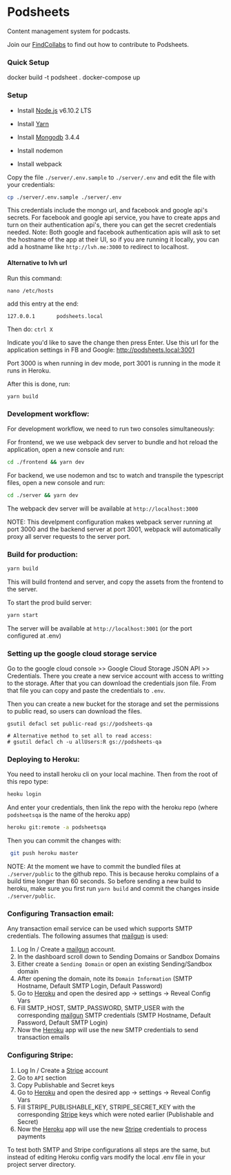 # Podsheets
Content management system for podcasts.

Join our [FindCollabs](https://findcollabs.com/project/IQNarf2tJ8Un4esfoXck) to find out how to contribute to Podsheets.

### Quick Setup
docker build -t podsheet .
docker-compose up

### Setup

- Install [Node.js](https://nodejs.org) v6.10.2 LTS

- Install [Yarn](https://yarnpkg.com/)

- Install [Mongodb](https://www.mongodb.com/download-center#community) 3.4.4

- Install nodemon

- Install webpack

Copy the file `./server/.env.sample` to `./server/.env` and edit the file with your credentials:
```sh
cp ./server/.env.sample ./server/.env
```

This credentials include the mongo url, and facebook and google api's secrets. For facebook and google api service, you have to create apps and turn on their authentication api's, there you can get the secret credentials needed. Note: Both google and facebook authentication apis will ask to set the hostname of the app at their UI, so if you are running it locally, you can add a hostname like `http://lvh.me:3000` to redirect to localhost.

#### Alternative to lvh url

Run this command:

```nano /etc/hosts```

add this entry at the end:

```127.0.0.1       podsheets.local```

Then do:
```ctrl X```

Indicate you'd like to save the change then press Enter.
Use this url for the application settings in FB and Google: http://podsheets.local:3001

Port 3000 is when running in dev mode, port 3001 is running in the mode it runs in Heroku.

 
After this is done, run:
```
yarn build
````

### Development workflow:

For development workflow, we need to run two consoles simultaneously:

For frontend, we we use webpack dev server to bundle and hot reload the application, open a new console and run:
```sh
cd ./frontend && yarn dev
```

For backend, we use nodemon and tsc to watch and transpile the typescript files, open a new console and run:
```sh
cd ./server && yarn dev
```

The webpack dev server will be available at `http://localhost:3000`

NOTE: This develpment configuration makes webpack server running at port 3000 and the backend server at port 3001, webpack will
automatically proxy all server requests to the server port.

### Build for production:

```sh
yarn build
```

This will build frontend and server, and copy the assets from the frontend to the server.

To start the prod build server:
```sh
yarn start
```

The server will be available at `http://localhost:3001` (or the port configured at .env)

### Setting up the google cloud storage service

Go to the google cloud console >> Google Cloud Storage JSON API >> Credentials.
There you create a new service account with access to writting to the storage. After that you can download the credentials json file.
From that file you can copy and paste the credentials to `.env`.

Then you can create a new bucket for the storage and set the permissions to public read, so users can download the files.
```
gsutil defacl set public-read gs://podsheets-qa

# Alternative method to set all to read access:
# gsutil defacl ch -u allUsers:R gs://podsheets-qa
```

### Deploying to Heroku:

You need to install heroku cli on your local machine. Then from the root of this repo type:
```sh
heoku login
```
And enter your credentials, then link the repo with the heroku repo (where `podsheetsqa` is the name of the heroku app)

```sh
heroku git:remote -a podsheetsqa
```

Then you can commit the changes with:
```sh
 git push heroku master
```

NOTE: At the moment we have to commit the bundled files at `./server/public` to the github repo. This is because heroku complains of a build time longer than 60 seconds. So before sending a new build to heroku, make sure you first run `yarn build` and commit the changes inside `./server/public`.

### Configuring Transaction email:
Any transaction email service can be used which supports SMTP credentials. 
The following assumes that [mailgun](https://www.mailgun.com/) is used:

 1. Log In / Create a [mailgun](https://www.mailgun.com/) account.
 2. In the dashboard scroll down to Sending Domains or Sandbox Domains 
 3. Either create a `Sending Domain` or open an existing Sending/Sandbox domain
 4. After opening the domain, note its `Domain Information` (SMTP Hostname, Default SMTP Login, Default Password)
 5. Go to [Heroku](https://dashboard.heroku.com/) and open the desired app -> settings -> Reveal Config Vars
 6. Fill SMTP_HOST, SMTP_PASSWORD, SMTP_USER with the corresponding [mailgun](https://www.mailgun.com/) SMTP credentials (SMTP Hostname, Default Password, Default SMTP Login)
 7. Now the [Heroku](https://dashboard.heroku.com/) app will use the new SMTP credentials to send transaction emails

### Configuring Stripe:

 1. Log In / Create a [Stripe](https://dashboard.stripe.com) account
 2. Go to `API` section
 3. Copy Publishable and Secret keys
 4. Go to [Heroku](https://dashboard.heroku.com/) and open the desired app -> settings -> Reveal Config Vars
 5. Fill STRIPE_PUBLISHABLE_KEY, STRIPE_SECRET_KEY with the corresponding [Stripe](https://dashboard.stripe.com) keys which were noted earlier (Publishable and Secret)
 6. Now the [Heroku](https://dashboard.heroku.com/) app will use the new [Stripe](https://dashboard.stripe.com) credentials to process payments

To test both SMTP and Stripe configurations all steps are the same, but instead of editing Heroku config vars modify the local .env file in your project server directory.

